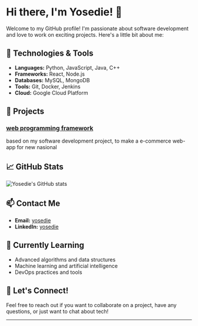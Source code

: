 # Hi there, I'm Yosedie! 👋

Welcome to my GitHub profile! I'm passionate about software development and love to work on exciting projects. Here's a little bit about me:

## 🔧 Technologies & Tools

- **Languages:** Python, JavaScript, Java, C++
- **Frameworks:** React, Node.js
- **Databases:** MySQL, MongoDB
- **Tools:** Git, Docker, Jenkins
- **Cloud:** Google Cloud Platform

## 🌟 Projects

### [web programming framework](https://github.com/yosedie/framework-project)
based on my software development project, to make a e-commerce web-app for new nasional

## 📈 GitHub Stats

![Yosedie's GitHub stats](https://github-readme-stats.vercel.app/api?username=yosedie&show_icons=true&theme=radical)

## 📫 Contact Me

- **Email:** [yosedie](mailto:ryanyosedieirawan@gmail.com)
- **LinkedIn:** [yosedie](https://www.linkedin.com/in/yosedie)

## 🌱 Currently Learning

- Advanced algorithms and data structures
- Machine learning and artificial intelligence
- DevOps practices and tools

## 💬 Let's Connect!

Feel free to reach out if you want to collaborate on a project, have any questions, or just want to chat about tech!

---
